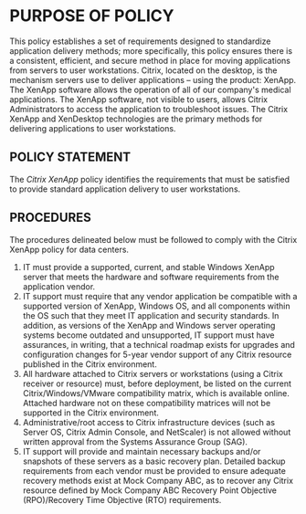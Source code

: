 # PURPOSE OF POLICY
This policy establishes a set of requirements designed to standardize application delivery methods; more specifically, this policy ensures there is a consistent, efficient, and secure method in place for moving applications from servers to user workstations. Citrix, located on the desktop, is the mechanism servers use to deliver applications – using the product: XenApp. The XenApp software allows the operation of all of our company's medical applications. The XenApp software, not visible to users, allows Citrix Administrators to access the application to troubleshoot issues. The Citrix XenApp and XenDesktop technologies are the primary methods for delivering applications to user workstations.

## POLICY STATEMENT
The *Citrix XenApp* policy identifies the requirements that must be satisfied to provide standard application delivery to user workstations.

## PROCEDURES
The procedures delineated below must be followed to comply with the Citrix XenApp policy for data centers.
1. IT must provide a supported, current, and stable Windows XenApp server that meets the hardware and software requirements from the application vendor.
1. IT support must require that any vendor application be compatible with a supported version of XenApp, Windows OS, and all components within the OS such that they meet IT application and security standards. In addition, as versions of the XenApp and Windows server operating systems become outdated and unsupported, IT support must have assurances, in writing, that a technical roadmap exists for upgrades and configuration changes for 5-year vendor support of any Citrix resource published in the Citrix environment.
1. All hardware attached to Citrix servers or workstations (using a Citrix receiver or resource) must, before deployment, be listed on the current Citrix/Windows/VMware compatibility matrix, which is available online. Attached hardware not on these compatibility matrices will not be supported in the Citrix environment.
1. Administrative/root access to Citrix infrastructure devices (such as Server OS, Citrix Admin Console, and NetScaler) is not allowed without written approval from the Systems Assurance Group (SAG).
1. IT support will provide and maintain necessary backups and/or snapshots of these servers as a basic recovery plan. Detailed backup requirements from each vendor must be provided to ensure adequate recovery methods exist at Mock Company ABC, as to recover any Citrix resource defined by Mock Company ABC Recovery Point Objective (RPO)/Recovery Time Objective (RTO) requirements. 
